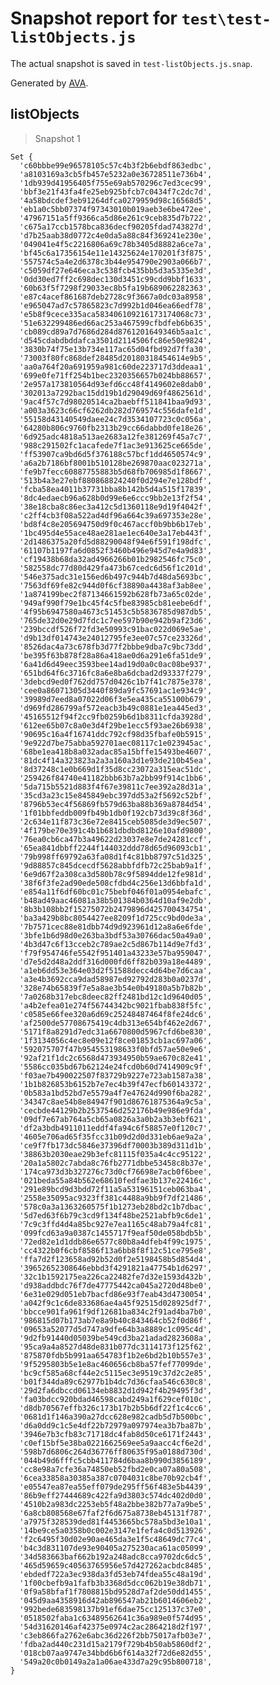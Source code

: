 # Snapshot report for `test\test-listObjects.js`

The actual snapshot is saved in `test-listObjects.js.snap`.

Generated by [AVA](https://ava.li).

## listObjects

> Snapshot 1

    Set {
      'c60bbbe99e96578105c57c4b3f2b6ebdf863edbc',
      'a8103169a3cb5fb457e5232a0e36728511e736b4',
      '1db939d41956405f755e69ab570296c7ed3cec99',
      'bbf3e21f43fa4fe25eb925bfcb7c0434f7c2dc7d',
      '4a58bdcdef3eb91264dfca0279959d98c16568d5',
      'eb1a0c5bb07374f97343010b019aeb3e6be472ee',
      '47967151a5ff9366ca5d86e261c9ceb835d7b722',
      'c675a17ccb1578bca836decf90205fdad743827d',
      'd7b25aab38d0772c4e0da5a88c84f369241e230e',
      '049041e4f5c2216806a69c78b3405d8882a6ce7a',
      'bf45c6a17356154e11e14325624e170201f3f875',
      '557574c5a4e2d6378c3b44e954790e2903a066b7',
      'c5059df27e646eca3c538fcb435bb5d3a5335e3d',
      '0dd30ed7ff2c698dec130d3451c99cdd9bbf1633',
      '60b63f5f7298f29033ec8b5fa19b689062282363',
      'e87c4acef861687deb2728c9f3667a0dc03a8958',
      'e965047ad7c57865823c7d992b1d046ea66edf78',
      'e5b8f9cece335aca583406109216173174068c73',
      '51e632299486ed66ac253a467599cfbdfeb6b635',
      'cb089cd89a7d7686d284d8761201649346b5aa1c',
      'd545cdabdbddafca3501d2114506fc86e50e9824',
      '3830b74f75e13b734e117ac65d04fbd92d7ffa30',
      '73003f80fc868def28485d20180318454614e9b5',
      'aa0a764f20a691959a981c60de223717d3ddeaa1',
      '699e0fe71ff254b1bec2320356657b024bb88657',
      '2e957a173810564d93efd6cc48f4149602e8dab0',
      '302013a7292bac15dd19b1d29049d69f4862561d',
      '9ac4f57c7d98020514ca2baebff511841baa9d93',
      'a003a3623c66cf6262db282d769574c556dafe1d',
      '55158d43140549daee24c7d3534107723c0c056a',
      '64280b806c9760fb2313b29cc66dabbd0fe18e26',
      '6d925adc4818a513ae2683a12fe381269f45a7c7',
      '988c291502fc1acafede7f1ac3e913625ce665de',
      'ff53907ca9bd6d5f376188c57bcf1dd4650574c9',
      'a6a2b7186bf8001b510128be269870aac023271a',
      'fe9b7fecc60887755883b5d68fb706985d1f8667',
      '513b4a3e27ebf880868824240f0d294e7e128bdf',
      'fcba58ea4011b37731bba8b142b5d4a515f17839',
      '8dc4edaecb96a628b0d99e6e6ccc9bb2e13f2f54',
      '38e18cba8c86ec3a412c5d1360118e9d19f4042f',
      'c2ff4cb3f08a522ad4df96a664c39a697353e28e',
      'bd8f4c8e205694750d9f0c467accf0b9bb6b17eb',
      '1bc495d4e55ace48ae281ae1ec640e3a17eb443f',
      '2d1486375a20fd5d88290048f94e6f591f198dfc',
      '61107b1197fa6d0852f3460b496e945d7e4a9d83',
      'cf19438b68da32ad4966266b01b2982546fc75c0',
      '582558dc77d80d429fa473b67cedc6d56f1c201d',
      '546e375adc31e156ed6b497c944b7d48da5693bc',
      '7563df69fe82c944d0f6cf38890a4438af3ab8ee',
      '1a874199bec2f87134661592b628fb73a65c02de',
      '949af990f79e1bc45f4c5fbe83985cb81eebe6df',
      '4f95b6947580a4673c51453c5b5836785d987db5',
      '765de32d0e29d7fdc1c7ee597b90e942b9af23d6',
      '239bccdf526f72fd3e50993c91bac022d069e5ae',
      'd9b13df014743e24012795fe3ee07c57ce23326d',
      '8526dac4a73c678fb3d77f2bbbe9dba7c9bc73dd',
      'be395f63b878f28a86a418ae0d6a291e6fa51de9',
      '6a41d6d49eec3593bee14ad19d0a0c0ac08be937',
      '651bd64f6c3716fc8a6e8ba6dcbad2d93337f279',
      '3debcd9ed0f762dd757d0426c1b7f41c7875e378',
      'cee0a86071305d3440f89da9fc57691ac1e934c9',
      '39989d7eed8a07022d06f3e5ea435ca55100b679',
      'd969fd286799af572eacb3b49c0881e1ea445ed3',
      '45165512f94f2cc9fb0259b6d1b8311cfda3928d',
      '612ee65b07c8a0e3d4f29be1ecc5f93ae26b6938',
      '90695c16a4f16741ddc792cf98d35fbafe0b5915',
      '9e922d7be75abba592701aec08117c1e023945ac',
      '68be1ea418b8a032adac85a15bffe15493be4607',
      '81dc4f14a323823a2a3a160a3d1e93de210b45ea',
      '8d37248c1e0b669d1f35d8cc23072a315eac51dc',
      '259426f84740e41182bbb63b7a2bb99f914c1bb6',
      '5da715b5521d883f4f67e39811c7ee392a28d31a',
      '35cd3a23c15e845849ebc397dd53a2f5692c52bf',
      '8796b53ec4f56869fb579d63ba88b369a8784d54',
      '1f01bbfeddb009fb49b1db0f192cb73d39c8f36d',
      '2c634e11f873c36e72e8415ceb5085de3d9ec507',
      '4f179be70e391c4b1b681dbdbd8126e10afd9800',
      '76ea0cb6ca47b3a49622d23037e8e7de24281ccf',
      '65ea841dbbff2244f144032ddd78d65d96093cb1',
      '79b998ff69792a63fa08d1f4c81bb8797c51d325',
      '9d88857c845dcecdf5628abbfdfb72c25bab9a1f',
      '6e9d67f2a308ca3d580b78c9f5894dde12fe981d',
      '38f6f3fe2ad90ede508cfdbd4c256e13d6bbfa1d',
      'e854a11f6df60bc01c75bebf046f01a0954ebafc',
      'b48ad49aac46081a38b501384b0364d10af9e2db',
      '8b3b108bb2f15275072b2479896d425700434754',
      'ba3a429b8bc8054427ee8209f1d725cc9bd0de3a',
      '7b7571cec88e81dbb74d9d923961d12a8a6e6fde',
      '3bfe1b6d98d0e263ba3bdf53a30766dac50a49a0',
      '4b3d47c6f13cceb2c789ae2c5d867b114d9e7fd3',
      'f79f954746fe5542f951401a43233e57ba959047',
      'd7e5d2d48a2ddf316d000fd6ff82b039a18e4489',
      'a1eb6dd53e364e03d2f51588decc4d64be7d6caa',
      'a3e4b3692cca9dad58987ed92792d283b0a0237d',
      '328e74b65839f7e5a8ae3b54e0b49180a5b7b82b',
      '7a0268b317ebc8deec82ff2481bd12c1d9640d05',
      'a4b2efea01e274f56744342bc9021fbab838f5fc',
      'c0585e66fee320a6d69c25248487464f8fe24dc6',
      'af2500de57708675419c4db313e654bf462e2d67',
      '5171f8a8291d7edc31a6670800d5967cfd6be830',
      '1f3134056c4ec8e09e12f8ce01853cb1ac697a06',
      '592075707f47b954553198633f0bfd57ae50e9e6',
      '92af21f1dc2c6568d473934950b59ae670c82e41',
      '5586cc035bd67b62124e24fcd0b60d7414909c9f',
      'f03ae7b490022507f83729b9227e723ab1587a38',
      '1b1b826853b6152b7e7ec4b39f47ecfb60143372',
      '0b583a1bd52bd7e5579a4f7e47624d990f6ba282',
      '34347c8ae54b8e84947f901d86761875364a9c5a',
      'cecbde44129b2b2537546d252176b49e986e9fda',
      '09df7e67ab764a5cb65a0826a3a0b2a3b3ebf621',
      'df2a3bdb4911011eddf4fa94c6f58857e0f120c7',
      '4605e706ad65f35fcc31b09d2d0d331eb6ae9a2a',
      'ce9f7fb173dc5846e37396df70003b389d311d1b',
      '38863b2030eae29b3efc81115f035a4c4cc95122',
      '20a1a5802c7abda8c76fb2771dbbe53458c8b37e',
      '174ca973d3b327276c73d0cf76698e7acb0f6bee',
      '021beda55a84b562e68610fedfae3b137e22416c',
      '291e89bcd9d3bdd72f11a5a53196151ceb063ba4',
      '2558e35095ac9323ff381c4488a9bb9f7df21486',
      '578c0a3a1363260575f1b1273eb28bd2c1b7dbac',
      '5d7ed63f6b79c3cd9f134f48be2521abfb9c6de1',
      '7c9c3ffd4d4a85bc927e7ea1165c48ab79a4fc81',
      '099fcd63a9a0387c1455717f9eaf50de058bdb5b',
      '72ed82e1d1ddb86e6577c80b8a4dfeb4f99c1975',
      'cc4322b0f6cbf8586f13a6bb8f8f12c51ce795e8',
      'ffa7d2f123658ad92b52d0f2e5198458b5d854d4',
      '39652652308646ebbd3f4291821a47754b1d6297',
      '32c1b1592175ea226ca22482fe7d32e1593d432b',
      'd938addbdc76f7de47775442ca045a2720d48be0',
      '6e31e029d051eb7bacfd86e93f7eab43d4730054',
      'a042f9c1c6de833686ae4a45f92515d028925df7',
      'bbcce901fa961f9df12681ba834c2f91ad4ba7b0',
      '986815d07b173ab7e8a9b40c843464cb52f0d86f',
      '09653a52077d5d747a9dfe64b3a8889c1c095c4d',
      '9d2fb91440d05039be549cd3ba21adad2823608a',
      '95ca9a4a8527d48de831b077dc3114173f125f62',
      '875870fdb5b991aa654783f1b2e6bd2b10b557e3',
      '9f5295803b5e1e8ac460656cb8ba57fef77099de',
      'bc9cf585a68cf44e2c5115ec3e9519c37d2c2e85',
      'b01f344da89c62977b1b4dc7d36cfaa546c630c8',
      '29d2fa6dbccd06134eb8832d1d942f4b29495f3d',
      'fa03bdcc920bdad46598cabd249a1f629cef010c',
      'd8db70567effb326c173b17b2b5b6df22f1c4cc6',
      '0681d1f146a390a27dcc628e982cadb5d7b500bc',
      'd6a0dd9c1c5e4df22b72979a097974ea3b7ba87b',
      '3946e7b3cfb83c71718dc4fab8d50ce6171f2443',
      'c0ef15bf5e38ba0221662569ee5a9aacc4cf6e2d',
      '598b7d6806c264d36776ff80635f95a0188d730d',
      '044b49d6fffc5cbb411784d6baa8b990d3856189',
      'cc8e98a7cfe36a74850eb52fbd2e0ca07a80a508',
      '6cea33858a30385a387c0704031c8be70b92cb4f',
      'e05547ea87ea55eff079de295ff56f483e5b4439',
      '86b9eff27444689c422fa9d3803c574dc402d0d0',
      '4510b2a983dc2253eb5f48a2bbe382b77a7a9be5',
      '6a8cb808568e67faf2f6d675a8738eb45131f787',
      'a7975f328539ded81f4453665bc578a5bd3e10a1',
      '14be9ce5a0358b0c002e3147e1fefa4c0d513926',
      'f2c6495f30d02e90ae465da3e1f5c48649dc77c4',
      'b4c3d831107de93e90405a275230aca61ac05099',
      '34d583663baf662b192a248adc8cca9702dc6dc5',
      '465d59659c40563765956e57d427262acbdc8485',
      'ebdedf722a3ec938da3fd53eb74fdea55c48a19d',
      '1f00cbefb9a1fafb3b3368d5dcc062b19e38db71',
      '0f9a58bfaf1f7808815bd9528d7af2de50dd1455',
      '045d9aa4358916d42ab896547ab21b6014606eb2',
      '992bede683598137b91ef6dae75cc125137c37e0',
      '0518502faba1c63489562641c36a989e0f574d95',
      '54d31620146af42375e0974c2ac2864218d2f197',
      'c3eb866fa2762e6abc36d226f2bb75017afb03e7',
      'fdba2ad440c231d15a2179f729b4b50ab5860df2',
      '018cb07aa9747e34bbd6b6f614a32f72d6e82d55',
      '549a20c0b0149a2a1a06ae433d7a29c95b800718',
    }
